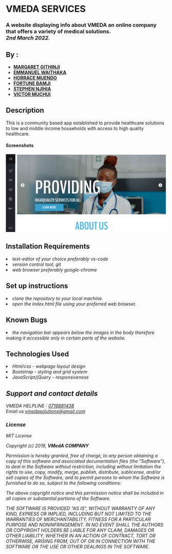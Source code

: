 # VMEDA SERVICES
### A website displaying info about VMEDA an online company that offers a variety of medical solutions.<br> <em>2nd March 2022.</em>
## By :

* [**MARGARET GITHINJI**](https://github.com/Maggielovesc/)
* [**EMMANUEL WAITHAKA**](https://github.com/EmmanuelWaithaka/)
* [**HORRACE MUENDO**](https://github.com/Horrace254/)
* [**FORTUNE BAMJI**](https://github.com/Forttim/Forttim)
* [**STEPHEN NJIHIA**](https://github.com/)
* [**VICTOR MUCHUI**](https://github.com/vmuchui/)


## Description
This is a community based app established to provide healthcare solutions to low and middle income households with access to high quality healthcare.

#### Screenshots

![HOME](/screenshots/Screenshot%202022-03-29%20092906.png)
## Installation Requirements
   <li><em>text-editor of your choice preferably vs-code</em>
   </li>
   <li><em>version control tool, git</em></li>
   <li><em>web browser preferably google-chrome</em></li>
    

## Set up instructions

<li><em> clone the repository to your local machine.</em></li>
<li><em> open the index.html file using your preferred web browser.
</em></li>


## Known Bugs
<li><em>the navigation bar appears below the images in the body therefore making it accessible only in certain parts of the website.
</em></li>


## Technologies Used

<li><em>Html/css - webpage layout design<em></li>
<li><em>Bootstrap - styling and grid system<em></li>
<li><em>JavaScript/jQuery - responsiveness</em></li>

## Support and contact details
VMEDA HELPLINE : [0716881438]('call')<br>
Email us  [vmedasolutions@gmail.com](email)<br>

### License
*MIT License*

Copyright (c) 2019, **VMedA COMPANY**

Permission is hereby granted, free of charge, to any person obtaining a copy of this software and associated documentation files (the "Software"), to deal in the Software without restriction, including without limitation the rights to use, copy, modify, merge, publish, distribute, sublicense, and/or sell copies of the Software, and to permit persons to whom the Software is furnished to do so, subject to the following conditions:

The above copyright notice and this permission notice shall be included in all copies or substantial portions of the Software.

THE SOFTWARE IS PROVIDED "AS IS", WITHOUT WARRANTY OF ANY KIND, EXPRESS OR IMPLIED, INCLUDING BUT NOT LIMITED TO THE WARRANTIES OF MERCHANTABILITY, FITNESS FOR A PARTICULAR PURPOSE AND NONINFRINGEMENT. IN NO EVENT SHALL THE AUTHORS OR COPYRIGHT HOLDERS BE LIABLE FOR ANY CLAIM, DAMAGES OR OTHER LIABILITY, WHETHER IN AN ACTION OF CONTRACT, TORT OR OTHERWISE, ARISING FROM, OUT OF OR IN CONNECTION WITH THE SOFTWARE OR THE USE OR OTHER DEALINGS IN THE SOFTWARE.
  